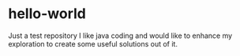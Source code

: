 # hello-world
Just a test repository
I like java coding and would like to enhance my exploration to create some useful solutions out of it.

